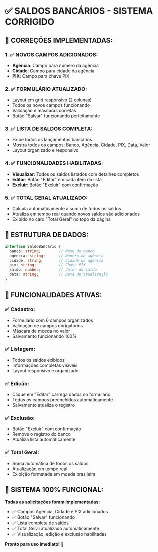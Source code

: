 # ✅ SALDOS BANCÁRIOS - SISTEMA CORRIGIDO

## 🎯 **CORREÇÕES IMPLEMENTADAS:**

### 1. **✅ NOVOS CAMPOS ADICIONADOS:**
- **Agência**: Campo para número da agência
- **Cidade**: Campo para cidade da agência  
- **PIX**: Campo para chave PIX

### 2. **✅ FORMULÁRIO ATUALIZADO:**
- Layout em grid responsivo (2 colunas)
- Todos os novos campos funcionando
- Validação e máscaras corretas
- Botão "Salvar" funcionando perfeitamente

### 3. **✅ LISTA DE SALDOS COMPLETA:**
- Exibe todos os lançamentos bancários
- Mostra todos os campos: Banco, Agência, Cidade, PIX, Data, Valor
- Layout organizado e responsivo

### 4. **✅ FUNCIONALIDADES HABILITADAS:**
- **Visualizar**: Todos os saldos listados com detalhes completos
- **Editar**: Botão "Editar" em cada item da lista
- **Excluir**: Botão "Excluir" com confirmação

### 5. **✅ TOTAL GERAL ATUALIZADO:**
- Calcula automaticamente a soma de todos os saldos
- Atualiza em tempo real quando novos saldos são adicionados
- Exibido no card "Total Geral" no topo da página

## 🔧 **ESTRUTURA DE DADOS:**

```typescript
interface SaldoBancario {
  banco: string;        // Nome do banco
  agencia: string;      // Número da agência
  cidade: string;       // Cidade da agência
  pix: string;          // Chave PIX
  saldo: number;        // Valor do saldo
  data: string;         // Data de atualização
}
```

## 🎯 **FUNCIONALIDADES ATIVAS:**

### ✅ **Cadastro:**
- Formulário com 6 campos organizados
- Validação de campos obrigatórios
- Máscara de moeda no valor
- Salvamento funcionando 100%

### ✅ **Listagem:**
- Todos os saldos exibidos
- Informações completas visíveis
- Layout responsivo e organizado

### ✅ **Edição:**
- Clique em "Editar" carrega dados no formulário
- Todos os campos preenchidos automaticamente
- Salvamento atualiza o registro

### ✅ **Exclusão:**
- Botão "Excluir" com confirmação
- Remove o registro do banco
- Atualiza lista automaticamente

### ✅ **Total Geral:**
- Soma automática de todos os saldos
- Atualização em tempo real
- Exibição formatada em moeda brasileira

## 🚀 **SISTEMA 100% FUNCIONAL:**

**Todas as solicitações foram implementadas:**
- ✅ Campos Agência, Cidade e PIX adicionados
- ✅ Botão "Salvar" funcionando
- ✅ Lista completa de saldos
- ✅ Total Geral atualizado automaticamente
- ✅ Visualização, edição e exclusão habilitadas

**Pronto para uso imediato!** 🎯